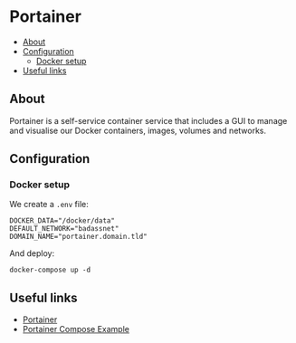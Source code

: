 # Portainer

- [About](#about)
- [Configuration](#configuration)
  * [Docker setup](#docker-setup)
- [Useful links](#useful-links)

## About

Portainer is a self-service container service that includes a GUI to manage and
visualise our Docker containers, images, volumes and networks.

## Configuration

### Docker setup

We create a `.env` file:

```shell
DOCKER_DATA="/docker/data"
DEFAULT_NETWORK="badassnet"
DOMAIN_NAME="portainer.domain.tld"
```

And deploy:

    docker-compose up -d

## Useful links

- [Portainer](https://www.portainer.io/)
- [Portainer Compose Example](https://github.com/portainer/portainer-compose)

